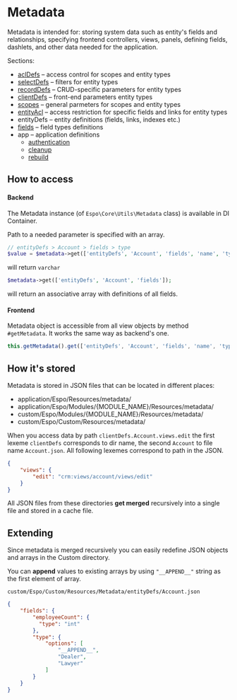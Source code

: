 # Metadata

Metadata is intended for: storing system data such as entity's fields and relationships, specifying frontend controllers, views, panels, defining fields, dashlets, and other data needed for the application.

Sections:

* [aclDefs](metadata/acl-defs.md) – access control for scopes and entity types
* [selectDefs](metadata/select-defs.md) – filters for entity types
* [recordDefs](metadata/record-defs.md) – CRUD-specific parameters for entity types
* [clientDefs](metadata/client-defs.md) – front-end parameters entity types
* [scopes](metadata/scopes.md) – general parmeters for scopes and entity types
* [entityAcl](metadata/entity-acl.md) – access restriction for specific fields and links for entity types
* entityDefs – entity definitions (fields, links, indexes etc.)
* [fields](metadata/fields.md) – field types definitions
* app – application definitions
  * [authentication](metadata/app-authentication.md)
  * [cleanup](metadata/app-cleanup.md)
  * [rebuild](metadata/app-rebuild.md)

## How to access

#### Backend

The Metadata instance (of `Espo\Core\Utils\Metadata` class) is available in DI Container.

Path to a needed parameter is specified with an array.

```php
// entityDefs > Account > fields > type
$value = $metadata->get(['entityDefs', 'Account', 'fields', 'name', 'type']);
```
will return `varchar`

```php
$metadata->get(['entityDefs', 'Account', 'fields']);
```
will return an associative array with definitions of all fields.


#### Frontend

Metadata object is accessible from all view objects by method `#getMetadata`. It works the same way as backend's one.

```JavaScript
this.getMetadata().get(['entityDefs', 'Account', 'fields', 'name', 'type']);
```


## How it's stored

Metadata is stored in JSON files that can be located in different places:

* application/Espo/Resources/metadata/
* application/Espo/Modules/{MODULE_NAME}/Resources/metadata/
* custom/Espo/Modules/{MODULE_NAME}/Resources/metadata/
* custom/Espo/Custom/Resources/metadata/

When you access data by path `clientDefs.Account.views.edit` the first lexeme `clientDefs` corresponds to dir name, the second `Account` to file name `Account.json`. All following lexemes correspond to path in the JSON.
```json
{
    "views": {
        "edit": "crm:views/account/views/edit" 
    }
}
```

All JSON files from these directories **get merged** recursively into a single file and stored in a cache file. 


## Extending

Since metadata is merged recursively you can easily redefine JSON objects and arrays in the Custom directory.

You can **append** values to existing arrays by using `"__APPEND__"` string as the first element of array.

`custom/Espo/Custom/Resources/Metadata/entityDefs/Account.json`

```json
{
    "fields": {
        "employeeCount": {
          "type": "int"
        },
        "type": {
            "options": [
                "__APPEND__",
                "Dealer",
                "Lawyer"
            ]
        }
    }
}
```
